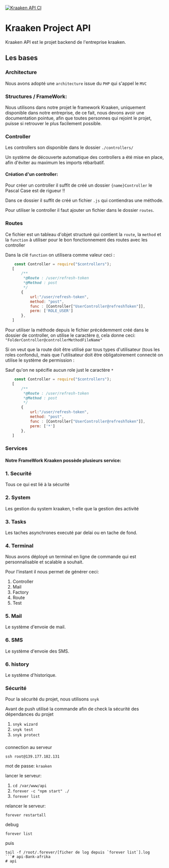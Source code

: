 [![Kraaken API CI](https://github.com/kraken-security/api/actions/workflows/node.js.yml/badge.svg)](https://github.com/kraken-security/api/actions/workflows/node.js.yml)
# Kraaken Project API

Kraaken API est le projet backend de l'entreprise kraaken.

## Les bases

### Architecture

Nous avons adopté une `architecture` issue du `PHP` qui s'appel le `MVC`

### Structures / FrameWork:

Nous utilisons dans notre projet le framework Kraaken, uniquement disponible dans notre entreprise,
de ce fait, nous devons avoir une documentation pointue, afin que toutes personnes qui rejoint le projet,
puisse si retrouver le plus facilement possible.

### Controller

Les controllers son disponible dans le dossier `./controllers/`

Un système de découverte automatique des controllers a été mise en place, afin d'éviter au maximum les imports rébarbatif.

#### Création d'un controller:

Pour créer un controller il suffit de créé un dossier `{name}Controller` le Pascal Case est de rigueur !!

Dans ce dossier il suffit de créé un fichier `.js` qui contiendras une méthode.

Pour utiliser le controller il faut ajouter un fichier dans le dossier `routes`.

### Routes
Ce fichier est un tableau d'objet structuré qui contient la `route`, la `method` et la `function` à utiliser pour le bon fonctionnement des routes avec les controller

Dans la clé `function` on utilisera comme valeur ceci :

```js
    const Controller = require("$controllers");
   [
       /**
        *@Route : /user/refresh-token
        *@Method : post
        */
       {
           url:"/user/refresh-token",
           method: "post",
           func : [Controller["UserController@refreshToken"]],
           perm: ['ROLE_USER']
       },
   ]
```

Pour utiliser la méthode depuis le fichier précédemment créé dans le dossier de controller,
on utilise le caractère `@`, cela donne ceci: `"FolderController@controllerMethodFileName"`


Si on veut que la route doit être utilisé par tous types d'utilisateur (tous les roles confondu), mais
que l'utilisateur doit être obligatoirement connecté on utilise le système de permission :

Sauf qu'on ne spécifie aucun role just le caractère `*`
```js
    const Controller = require("$controllers");
   [
       /**
        *@Route : /user/refresh-token
        *@Method : post
        */
       {
           url:"/user/refresh-token",
           method: "post",
           func : [Controller["UserController@refreshToken"]],
           perm: ['*']
       },
   ]
```

### Services

#### Notre FrameWork Kraaken possède plusieurs service:

### 1. Securité

Tous ce qui est lié à la sécurité

### 2. System

Les gestion du system kraaken, t-elle que la gestion des activité

### 3. Tasks

Les taches asynchrones executé par delai ou en tache de fond.

### 4. Terminal

Nous avons déployé un terminal en ligne de commande qui est personnalisable et scalable a souhait.

Pour l'instant il nous permet de générer ceci:

1. Controller
2. Mail
3. Factory
4. Route
5. Test

### 5. Mail

Le système d'envoie de mail.

### 6. SMS

Le système d'envoie des SMS.

### 6. history

Le système d'historique.

### Sécurité

Pour la sécurité du projet, nous utilisons `snyk`

Avant de push utilisé la commande afin de check la sécurité des dépendances du projet

1. `snyk wizard`
2. `snyk test`
3. `snyk protect`

###

connection au serveur

```text
ssh root@139.177.182.131
```

mot de passe: `kraaken`

lancer le serveur:

1. `cd /var/www/api`
2. `forever -c "npm start" ./`
3. `forever list`

relancer le serveur:

```
forever restartall
```

debug

```
forever list
```

puis

```
tail -f /root/.forever/[ficher de log depuis `forever list`].log
```# api-Bank-afrika
# api
